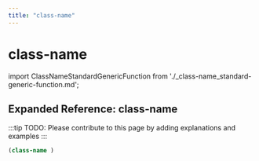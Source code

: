 ```yaml
---
title: "class-name"
---
```


# class-name

import ClassNameStandardGenericFunction from './_class-name_standard-generic-function.md';

<ClassNameStandardGenericFunction />

## Expanded Reference: class-name

:::tip
TODO: Please contribute to this page by adding explanations and examples
:::

```lisp
(class-name )
```
